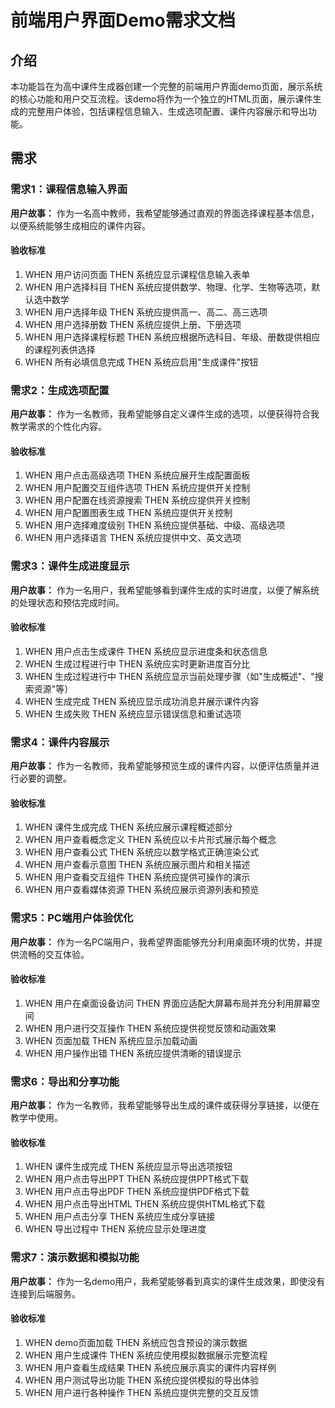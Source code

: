 # 前端用户界面Demo需求文档

## 介绍

本功能旨在为高中课件生成器创建一个完整的前端用户界面demo页面，展示系统的核心功能和用户交互流程。该demo将作为一个独立的HTML页面，展示课件生成的完整用户体验，包括课程信息输入、生成选项配置、课件内容展示和导出功能。

## 需求

### 需求1：课程信息输入界面

**用户故事：** 作为一名高中教师，我希望能够通过直观的界面选择课程基本信息，以便系统能够生成相应的课件内容。

#### 验收标准

1. WHEN 用户访问页面 THEN 系统应显示课程信息输入表单
2. WHEN 用户选择科目 THEN 系统应提供数学、物理、化学、生物等选项，默认选中数学
3. WHEN 用户选择年级 THEN 系统应提供高一、高二、高三选项
4. WHEN 用户选择册数 THEN 系统应提供上册、下册选项
5. WHEN 用户选择课程标题 THEN 系统应根据所选科目、年级、册数提供相应的课程列表供选择
6. WHEN 所有必填信息完成 THEN 系统应启用"生成课件"按钮

### 需求2：生成选项配置

**用户故事：** 作为一名教师，我希望能够自定义课件生成的选项，以便获得符合我教学需求的个性化内容。

#### 验收标准

1. WHEN 用户点击高级选项 THEN 系统应展开生成配置面板
2. WHEN 用户配置交互组件选项 THEN 系统应提供开关控制
3. WHEN 用户配置在线资源搜索 THEN 系统应提供开关控制
4. WHEN 用户配置图表生成 THEN 系统应提供开关控制
5. WHEN 用户选择难度级别 THEN 系统应提供基础、中级、高级选项
6. WHEN 用户选择语言 THEN 系统应提供中文、英文选项

### 需求3：课件生成进度显示

**用户故事：** 作为一名用户，我希望能够看到课件生成的实时进度，以便了解系统的处理状态和预估完成时间。

#### 验收标准

1. WHEN 用户点击生成课件 THEN 系统应显示进度条和状态信息
2. WHEN 生成过程进行中 THEN 系统应实时更新进度百分比
3. WHEN 生成过程进行中 THEN 系统应显示当前处理步骤（如"生成概述"、"搜索资源"等）
4. WHEN 生成完成 THEN 系统应显示成功消息并展示课件内容
5. WHEN 生成失败 THEN 系统应显示错误信息和重试选项

### 需求4：课件内容展示

**用户故事：** 作为一名教师，我希望能够预览生成的课件内容，以便评估质量并进行必要的调整。

#### 验收标准

1. WHEN 课件生成完成 THEN 系统应展示课程概述部分
2. WHEN 用户查看概念定义 THEN 系统应以卡片形式展示每个概念
3. WHEN 用户查看公式 THEN 系统应以数学格式正确渲染公式
4. WHEN 用户查看示意图 THEN 系统应展示图片和相关描述
5. WHEN 用户查看交互组件 THEN 系统应提供可操作的演示
6. WHEN 用户查看媒体资源 THEN 系统应展示资源列表和预览

### 需求5：PC端用户体验优化

**用户故事：** 作为一名PC端用户，我希望界面能够充分利用桌面环境的优势，并提供流畅的交互体验。

#### 验收标准

1. WHEN 用户在桌面设备访问 THEN 界面应适配大屏幕布局并充分利用屏幕空间
2. WHEN 用户进行交互操作 THEN 系统应提供视觉反馈和动画效果
3. WHEN 页面加载 THEN 系统应显示加载动画
4. WHEN 用户操作出错 THEN 系统应提供清晰的错误提示

### 需求6：导出和分享功能

**用户故事：** 作为一名教师，我希望能够导出生成的课件或获得分享链接，以便在教学中使用。

#### 验收标准

1. WHEN 课件生成完成 THEN 系统应显示导出选项按钮
2. WHEN 用户点击导出PPT THEN 系统应提供PPT格式下载
3. WHEN 用户点击导出PDF THEN 系统应提供PDF格式下载
4. WHEN 用户点击导出HTML THEN 系统应提供HTML格式下载
5. WHEN 用户点击分享 THEN 系统应生成分享链接
6. WHEN 导出过程中 THEN 系统应显示处理进度

### 需求7：演示数据和模拟功能

**用户故事：** 作为一名demo用户，我希望能够看到真实的课件生成效果，即使没有连接到后端服务。

#### 验收标准

1. WHEN demo页面加载 THEN 系统应包含预设的演示数据
2. WHEN 用户生成课件 THEN 系统应使用模拟数据展示完整流程
3. WHEN 用户查看生成结果 THEN 系统应展示真实的课件内容样例
4. WHEN 用户测试导出功能 THEN 系统应提供模拟的导出体验
5. WHEN 用户进行各种操作 THEN 系统应提供完整的交互反馈